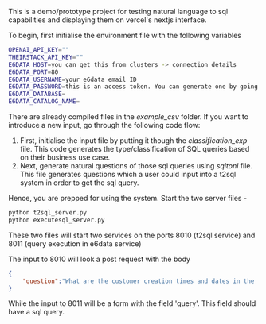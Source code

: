 This is a demo/prototype project for testing natural language to sql capabilities and displaying them on vercel's nextjs interface. 

To begin, first initialise the environment file with the following variables

```bash
OPENAI_API_KEY=""
THEIRSTACK_API_KEY=""
E6DATA_HOST=you can get this from clusters -> connection details
E6DATA_PORT=80
E6DATA_USERNAME=your e6data email ID
E6DATA_PASSWORD=this is an access token. You can generate one by going to your user settings in e6data and creating a new token
E6DATA_DATABASE=
E6DATA_CATALOG_NAME=
```

There are already compiled files in the *example_csv* folder. If you want to introduce a new input, go through the following code flow:
1. First, initialise the input file by putting it though the *classification_exp* file. This code generates the type/classification of SQL queries based on their business use case.
2. Next, generate natural questions of those sql queries using *sqltonl* file. This file generates questions which a user could input into a t2sql system in order to get the sql query.

Hence, you are prepped for using the system. 
Start the two server files - 

```bash
python t2sql_server.py
python executesql_server.py
```

These two files will start two services on the ports 8010 (t2sql service) and 8011 (query execution in e6data service)

The input to 8010 will look a post request with the body
```json
{
    "question":"What are the customer creation times and dates in the 'America/Los_Angeles' timezone for March 12, 2023?"
}
```

While the input to 8011 will be a form with the field 'query'. This field should have a sql query. 
